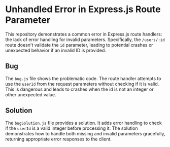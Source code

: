 # Unhandled Error in Express.js Route Parameter

This repository demonstrates a common error in Express.js route handlers: the lack of error handling for invalid parameters.  Specifically, the `/users/:id` route doesn't validate the `id` parameter, leading to potential crashes or unexpected behavior if an invalid ID is provided.

## Bug

The `bug.js` file shows the problematic code.  The route handler attempts to use the `userId` from the request parameters without checking if it is valid. This is dangerous and leads to crashes when the id is not an integer or other unexpected value.

## Solution

The `bugSolution.js` file provides a solution. It adds error handling to check if the `userId` is a valid integer before processing it.  The solution demonstrates how to handle both missing and invalid parameters gracefully, returning appropriate error responses to the client.
